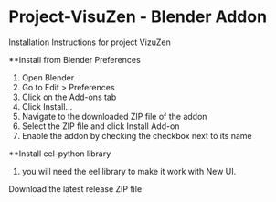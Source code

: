 # Project-VisuZen - Blender Addon


Installation Instructions for project VizuZen


**Install from Blender Preferences

1) Open Blender
2) Go to Edit > Preferences
3) Click on the Add-ons tab
4) Click Install...
5) Navigate to the downloaded ZIP file of the addon
6) Select the ZIP file and click Install Add-on
7) Enable the addon by checking the checkbox next to its name

**Install eel-python library
1) you will need the eel library to make it work with New UI.


Download the latest release ZIP file
